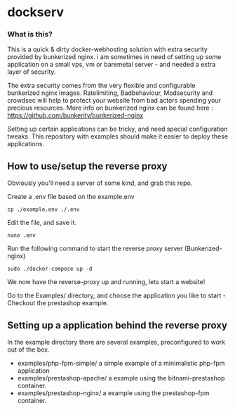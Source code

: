 # dockserv



### What is this?

This is a quick & dirty docker-webhosting solution with extra security provided by bunkerized nginx. i am sometimes in need of setting up some application on a small vps, vm or baremetal server - and needed a extra layer of security.

The extra security comes from the very flexible and configurable bunkerized nginx images. Ratelimiting, Badbehaviour, Modsecurity and crowdsec will help to protect your website from bad actors spending your precious resources. More info on bunkerized nginx can be found here : https://github.com/bunkerity/bunkerized-nginx 

Setting up certain applications can be tricky, and need special configuration tweaks. This repository with examples should make it easier to deploy these applications.


## How to use/setup the reverse proxy

Obviously you'll need a server of some kind, and grab this repo.

Create a .env file based on the example.env

``cp ./example.env ./.env``

Edit the file, and save it.

``nano .env``

Run the following command to start the reverse proxy server (Bunkerized-nginx)

``sudo ./docker-compose up -d``

We now have the reverse-proxy up and running, lets start a website!

Go to the Examples/ directory, and choose the application you like to start - Checkout the prestashop example.

## Setting up a application behind the reverse proxy


In the example directory there are several examples, preconfigured to work out of the box.


 - examples/php-fpm-simple/  a simple example of a minimalistic php-fpm application
 - examples/prestashop-apache/  a example using the bitnami-prestashop container.
 - examples/prestashop-nginx/   a example using the prestashop-fpm container.





